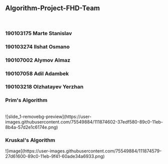 <h2> Algorithm-Project-FHD-Team </h2> <br>
<h3>190103175 Marte Stanislav</h3>
<h3>190103274 Ilshat Osmano</h3>
<h3>190107002 Alymov Almaz</h3>
<h3>190107058 Adil Adambek</h3>
<h3>190103218 Olzhatayev Yerzhan</h3>
<h3>Prim's Algorithm</h3>
 <br>
![slide_1-removebg-preview](https://user-images.githubusercontent.com/75549884/111874602-37edf580-89c0-11eb-8b4a-57d2e1c6174e.png)


<h3>Kruskal's Algorithm</h3>
![image](https://user-images.githubusercontent.com/75549884/111874579-27d61600-89c0-11eb-9f41-60ade34a6933.png)

